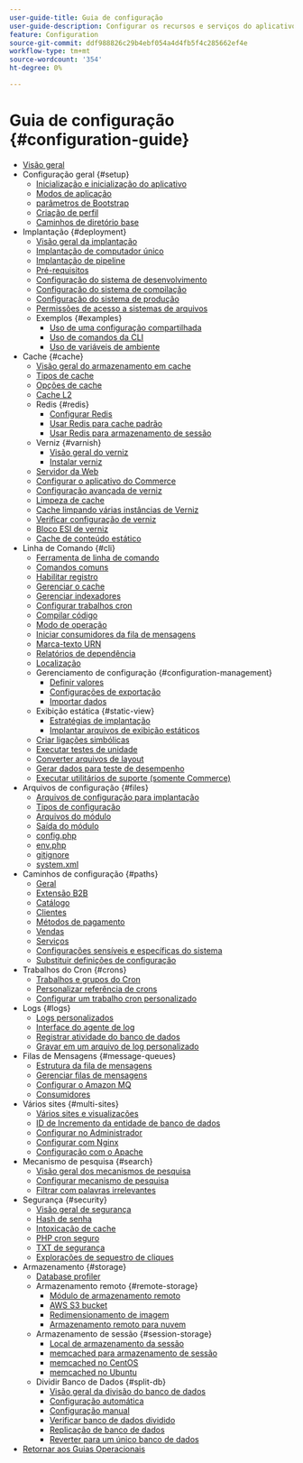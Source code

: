 ```yaml
---
user-guide-title: Guia de configuração
user-guide-description: Configurar os recursos e serviços do aplicativo do Adobe Commerce.
feature: Configuration
source-git-commit: ddf988826c29b4ebf054a4d4fb5f4c285662ef4e
workflow-type: tm+mt
source-wordcount: '354'
ht-degree: 0%

---
```



# Guia de configuração {#configuration-guide}

+ [Visão geral](overview.md)
+ Configuração geral {#setup}
   + [Inicialização e inicialização do aplicativo](bootstrap/initialization.md)
   + [Modos de aplicação](bootstrap/application-modes.md)
   + [parâmetros de Bootstrap](bootstrap/set-parameters.md)
   + [Criação de perfil](bootstrap/mage-profiler.md)
   + [Caminhos de diretório base](bootstrap/mage-directory.md)
+ Implantação {#deployment}
   + [Visão geral da implantação](deployment/overview.md)
   + [Implantação de computador único](deployment/single-machine.md)
   + [Implantação de pipeline](deployment/technical-details.md)
   + [Pré-requisitos](deployment/prerequisites.md)
   + [Configuração do sistema de desenvolvimento](deployment/development-system.md)
   + [Configuração do sistema de compilação](deployment/build-system.md)
   + [Configuração do sistema de produção](deployment/production-system.md)
   + [Permissões de acesso a sistemas de arquivos](deployment/file-system-permissions.md)
   + Exemplos {#examples}
      + [Uso de uma configuração compartilhada](deployment/example-shared-configuration.md)
      + [Uso de comandos da CLI](deployment/example-using-cli.md)
      + [Uso de variáveis de ambiente](deployment/example-environment-variables.md)
+ Cache {#cache}
   + [Visão geral do armazenamento em cache](cache/caching-overview.md)
   + [Tipos de cache](cache/cache-types.md)
   + [Opções de cache](cache/cache-options.md)
   + [Cache L2](cache/level-two-cache.md)
   + Redis {#redis}
      + [Configurar Redis](cache/config-redis.md)
      + [Usar Redis para cache padrão](cache/redis-pg-cache.md)
      + [Usar Redis para armazenamento de sessão](cache/redis-session.md)
   + Verniz {#varnish}
      + [Visão geral do verniz](cache/config-varnish.md)
      + [Instalar verniz](cache/config-varnish-install.md)
   + [Servidor da Web](cache/config-varnish-server.md)
   + [Configurar o aplicativo do Commerce](cache/configure-varnish-commerce.md)
   + [Configuração avançada de verniz](cache/config-varnish-advanced.md)
   + [Limpeza de cache](cache/use-varnish-cache.md)
   + [Cache limpando várias instâncias de Verniz](cache/use-multiple-varnish-cache.md)
   + [Verificar configuração de verniz](cache/config-varnish-final.md)
   + [Bloco ESI de verniz](cache/use-varnish-esi.md)
   + [Cache de conteúdo estático](cache/static-content-signing.md)
+ Linha de Comando {#cli}
   + [Ferramenta de linha de comando](cli/config-cli.md)
   + [Comandos comuns](cli/common-cli-commands.md)
   + [Habilitar registro](cli/enable-logging.md)
   + [Gerenciar o cache](cli/manage-cache.md)
   + [Gerenciar indexadores](cli/manage-indexers.md)
   + [Configurar trabalhos cron](cli/configure-cron-jobs.md)
   + [Compilar código](cli/code-compiler.md)
   + [Modo de operação](cli/set-mode.md)
   + [Iniciar consumidores da fila de mensagens](cli/start-message-queues.md)
   + [Marca-texto URN](cli/urn-highlighter.md)
   + [Relatórios de dependência](cli/dependency-reports.md)
   + [Localização](cli/localization.md)
   + Gerenciamento de configuração {#configuration-management}
      + [Definir valores](cli/set-configuration-values.md)
      + [Configurações de exportação](cli/export-configuration.md)
      + [Importar dados](cli/import-configuration.md)
   + Exibição estática {#static-view}
      + [Estratégias de implantação](cli/static-view-file-strategy.md)
      + [Implantar arquivos de exibição estáticos](cli/static-view-file-deployment.md)
   + [Criar ligações simbólicas](cli/create-symlinks.md)
   + [Executar testes de unidade](cli/unit-tests.md)
   + [Converter arquivos de layout](cli/convert-layout-files.md)
   + [Gerar dados para teste de desempenho](cli/generate-data.md)
   + [Executar utilitários de suporte (somente Commerce)](cli/run-support-utilities.md)
+ Arquivos de configuração {#files}
   + [Arquivos de configuração para implantação](reference/deployment-files.md)
   + [Tipos de configuração](reference/config-create-types.md)
   + [Arquivos do módulo](reference/module-files.md)
   + [Saída do módulo](reference/disable-module-output.md)
   + [config.php](reference/config-reference-configphp.md)
   + [env.php](reference/config-reference-envphp.md)
   + [gitignore](reference/config-reference-gitignore.md)
   + [system.xml](reference/config-reference-systemxml.md)
+ Caminhos de configuração {#paths}
   + [Geral](reference/config-reference-general.md)
   + [Extensão B2B](reference/config-reference-b2b.md)
   + [Catálogo](reference/config-reference-catalog.md)
   + [Clientes](reference/config-reference-customers.md)
   + [Métodos de pagamento](reference/config-reference-payment.md)
   + [Vendas](reference/config-reference-sales.md)
   + [Serviços](reference/config-reference-services.md)
   + [Configurações sensíveis e específicas do sistema](reference/config-reference-sens.md)
   + [Substituir definições de configuração](reference/override-config-settings.md)
+ Trabalhos do Cron {#crons}
   + [Trabalhos e grupos do Cron](cron/custom-cron.md)
   + [Personalizar referência de crons](cron/custom-cron-reference.md)
   + [Configurar um trabalho cron personalizado](cron/custom-cron-tutorial.md)
+ Logs {#logs}
   + [Logs personalizados](logs/custom-logging.md)
   + [Interface do agente de log](logs/logger-interface.md)
   + [Registrar atividade do banco de dados](logs/database-activity.md)
   + [Gravar em um arquivo de log personalizado](logs/custom-log-files.md)
+ Filas de Mensagens {#message-queues}
   + [Estrutura da fila de mensagens](queues/message-queue-framework.md)
   + [Gerenciar filas de mensagens](queues/manage-message-queues.md)
   + [Configurar o Amazon MQ](queues/aws-mq.md)
   + [Consumidores](queues/consumers.md)
+ Vários sites {#multi-sites}
   + [Vários sites e visualizações](multi-sites/ms-overview.md)
   + [ID de Incremento da entidade de banco de dados](multi-sites/change-increment-id.md)
   + [Configurar no Administrador](multi-sites/ms-admin.md)
   + [Configurar com Nginx](multi-sites/ms-nginx.md)
   + [Configuração com o Apache](multi-sites/ms-apache.md)
+ Mecanismo de pesquisa {#search}
   + [Visão geral dos mecanismos de pesquisa](search/overview-search.md)
   + [Configurar mecanismo de pesquisa](search/configure-search-engine.md)
   + [Filtrar com palavras irrelevantes](search/search-stopwords.md)
+ Segurança {#security}
   + [Visão geral de segurança](security/overview.md)
   + [Hash de senha](security/password-hashing.md)
   + [Intoxicação de cache](security/cache-poisoning.md)
   + [PHP cron seguro](security/secure-cron-php.md)
   + [TXT de segurança](security/security-txt.md)
   + [Explorações de sequestro de cliques](security/xframe-options.md)
+ Armazenamento {#storage}
   + [Database profiler](storage/db-profiler.md)
   + Armazenamento remoto {#remote-storage}
      + [Módulo de armazenamento remoto](remote-storage/remote-storage.md)
      + [AWS S3 bucket](remote-storage/remote-storage-aws-s3.md)
      + [Redimensionamento de imagem](remote-storage/remote-storage-image-resize.md)
      + [Armazenamento remoto para nuvem](remote-storage/cloud-support.md)
   + Armazenamento de sessão {#session-storage}
      + [Local de armazenamento da sessão](storage/sessions.md)
      + [memcached para armazenamento de sessão](storage/memcached.md)
      + [memcached no CentOS](storage/memcache-centos.md)
      + [memcached no Ubuntu](storage/memcache-ubuntu.md)
   + Dividir Banco de Dados {#split-db}
      + [Visão geral da divisão do banco de dados](storage/multi-master.md)
      + [Configuração automática](storage/multi-master-masterdb.md)
      + [Configuração manual](storage/multi-master-manual.md)
      + [Verificar banco de dados dividido](storage/multi-master-verify.md)
      + [Replicação de banco de dados](storage/multi-master-replication.md)
      + [Reverter para um único banco de dados](storage/revert-split-database.md)
+ [Retornar aos Guias Operacionais](https://experienceleague.adobe.com/docs/commerce-operations/operational-guides/home.html)